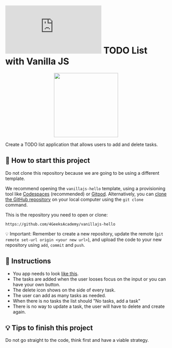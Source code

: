 <!-- hide -->
# ![alt text](https://assets.breatheco.de/apis/img/images.php?blob&random&cat=icon&tags=breathecode,32) TODO List with Vanilla JS
<!-- endhide -->

<p align="center">
  <img height="200" src="https://github.com/alesanchezr/todolist-vanilla-js/blob/master/preview.gif?raw=true" />
</p>

Create a TODO list application that allows users to add and delete tasks.

<onlyfor saas="false" withBanner="false">
  
## 🌱  How to start this project

Do not clone this repository because we are going to be using a different template.

We recommend opening the `vanillajs-hello` template, using a provisioning tool like [Codespaces](https://4geeks.com/lesson/what-is-github-codespaces) (recommended) or [Gitpod](https://4geeks.com/lesson/how-to-use-gitpod). Alternatively, you can [clone the GitHub repository](https://4geeks.com/how-to/github-clone-repository) on your local computer using the `git clone` command.

This is the repository you need to open or clone:

```
https://github.com/4GeeksAcademy/vanillajs-hello
```

💡 Important: Remember to create a new repository, update the remote (`git remote set-url origin <your new url>`), and upload the code to your new repository using `add`, `commit` and `push`.

</onlyfor>

## 📝 Instructions

- You app needs to look [like this](https://github.com/alesanchezr/todolist-vanilla-js/blob/master/preview.gif?raw=true).
- The tasks are added when the user looses focus on the input or you can have your own button.
- The delete icon shows on the side of every task.
- The user can add as many tasks as needed.
- When there is no tasks the list should "No tasks, add a task"
- There is no way to update a task, the user will have to delete and create again.

## 💡 Tips to finish this project

Do not go straight to the code, think first and have a viable strategy.
